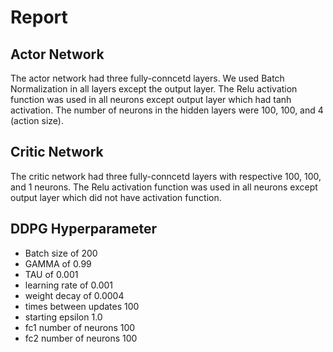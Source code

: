 # Report


## Actor Network


The actor network had three fully-conncetd layers. We used Batch Normalization in all layers except the output layer. The Relu activation function was used in all neurons except output layer which had tanh activation. The number of neurons in the hidden layers were 100, 100, and 4 (action size).


## Critic Network


The critic network had three fully-conncetd layers with respective 100, 100, and 1 neurons. The Relu activation function was used in all neurons except output layer which did not have activation function.

## DDPG Hyperparameter

- Batch size of 200
- GAMMA of 0.99
- TAU of 0.001
- learning rate of 0.001
- weight decay of 0.0004
- times between updates 100
- starting epsilon 1.0
- fc1 number of neurons 100
- fc2 number of neurons 100




